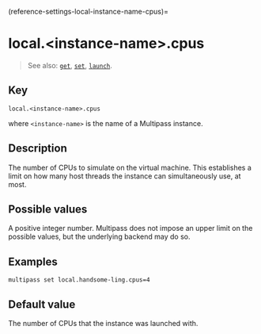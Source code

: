 (reference-settings-local-instance-name-cpus)=
# local.\<instance-name\>.cpus

> See also: [`get`](/reference/command-line-interface/get), [`set`](/reference/command-line-interface/set), [`launch`](/reference/command-line-interface/launch).

## Key

`local.<instance-name>.cpus`

where `<instance-name>` is the name of a Multipass instance.

## Description

The number of CPUs to simulate on the virtual machine. This establishes a limit on how many host threads the instance can simultaneously use, at most.

## Possible values

A positive integer number. Multipass does not impose an upper limit on the possible values, but the underlying backend may do so.

## Examples

`multipass set local.handsome-ling.cpus=4`

## Default value

The number of CPUs that the instance was launched with.
